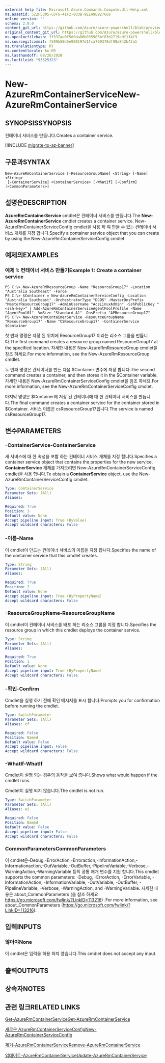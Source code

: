 ```yaml
---
external help file: Microsoft.Azure.Commands.Compute.dll-Help.xml
ms.assetid: 522F5305-CDF6-41F2-803B-9EEA9E927668
online version: ''
schema: 2.0.0
content_git_url: https://github.com/Azure/azure-powershell/blob/preview/src/ResourceManager/Compute/Stack/Commands.Compute/help/New-AzureRmContainerService.md
original_content_git_url: https://github.com/Azure/azure-powershell/blob/preview/src/ResourceManager/Compute/Stack/Commands.Compute/help/New-AzureRmContainerService.md
ms.openlocfilehash: ff337ae0f5d0da86b035905bf83d2719edf1f4f3
ms.sourcegitcommit: f599b50d5e980197d1fca769378df90a842b42a1
ms.translationtype: MT
ms.contentlocale: ko-KR
ms.lasthandoff: 08/20/2020
ms.locfileid: "93525323"
---
```

# <span data-ttu-id="0a817-101">New-AzureRmContainerService</span><span class="sxs-lookup"><span data-stu-id="0a817-101">New-AzureRmContainerService</span></span>

## <span data-ttu-id="0a817-102">SYNOPSIS</span><span class="sxs-lookup"><span data-stu-id="0a817-102">SYNOPSIS</span></span>
<span data-ttu-id="0a817-103">컨테이너 서비스를 만듭니다.</span><span class="sxs-lookup"><span data-stu-id="0a817-103">Creates a container service.</span></span>

[!INCLUDE [migrate-to-az-banner](../../includes/migrate-to-az-banner.md)]

## <span data-ttu-id="0a817-104">구문과</span><span class="sxs-lookup"><span data-stu-id="0a817-104">SYNTAX</span></span>

```
New-AzureRmContainerService [-ResourceGroupName] <String> [-Name] <String>
 [-ContainerService] <ContainerService> [-WhatIf] [-Confirm] [<CommonParameters>]
```

## <span data-ttu-id="0a817-105">설명은</span><span class="sxs-lookup"><span data-stu-id="0a817-105">DESCRIPTION</span></span>
<span data-ttu-id="0a817-106">**AzureRmContainerService** cmdlet은 컨테이너 서비스를 만듭니다.</span><span class="sxs-lookup"><span data-stu-id="0a817-106">The **New-AzureRmContainerService** cmdlet creates a container service.</span></span>
<span data-ttu-id="0a817-107">New-AzureRmContainerServiceConfig cmdlet을 사용 하 여 만들 수 있는 컨테이너 서비스 개체를 지정 합니다.</span><span class="sxs-lookup"><span data-stu-id="0a817-107">Specify a container service object that you can create by using the New-AzureRmContainerServiceConfig cmdlet.</span></span>

## <span data-ttu-id="0a817-108">예제의</span><span class="sxs-lookup"><span data-stu-id="0a817-108">EXAMPLES</span></span>

### <span data-ttu-id="0a817-109">예제 1: 컨테이너 서비스 만들기</span><span class="sxs-lookup"><span data-stu-id="0a817-109">Example 1: Create a container service</span></span>
```
PS C:\> New-AzureRMResourceGroup -Name "ResourceGroup17" -Location "Australia Southeast" -Force
PS C:\> $Container = New-AzureRmContainerServiceConfig -Location "Australia Southeast" -OrchestratorType "DCOS" -MasterDnsPrefix "MasterResourceGroup17" -AdminUsername "AcsLinuxAdmin" -SshPublicKey "<ssh-key>" | Add-AzureRmContainerServiceAgentPoolProfile -Name "AgentPool01" -VmSize "Standard_A1" -DnsPrefix "APResourceGroup17"
PS C:\> New-AzureRmContainerService -ResourceGroupName "ResourceGroup17" -Name "CSResourceGroup17" -ContainerService $Container
```

<span data-ttu-id="0a817-110">첫 번째 명령은 지정 된 위치에 ResourceGroup17 이라는 리소스 그룹을 만듭니다.</span><span class="sxs-lookup"><span data-stu-id="0a817-110">The first command creates a resource group named ResourceGroup17 at the specified location.</span></span>
<span data-ttu-id="0a817-111">자세한 내용은 New-AzureRmResourceGroup cmdlet을 참조 하세요.</span><span class="sxs-lookup"><span data-stu-id="0a817-111">For more information, see the New-AzureRmResourceGroup cmdlet.</span></span>

<span data-ttu-id="0a817-112">두 번째 명령은 컨테이너를 만든 다음 $Container 변수에 저장 합니다.</span><span class="sxs-lookup"><span data-stu-id="0a817-112">The second command creates a container, and then stores it in the $Container variable.</span></span>
<span data-ttu-id="0a817-113">자세한 내용은 New-AzureRmContainerServiceConfig cmdlet을 참조 하세요.</span><span class="sxs-lookup"><span data-stu-id="0a817-113">For more information, see the New-AzureRmContainerServiceConfig cmdlet.</span></span>

<span data-ttu-id="0a817-114">마지막 명령은 $Container에 저장 된 컨테이너에 대 한 컨테이너 서비스를 만듭니다.</span><span class="sxs-lookup"><span data-stu-id="0a817-114">The final command creates a container service for the container stored in $Container.</span></span>
<span data-ttu-id="0a817-115">서비스 이름은 csResourceGroup17입니다.</span><span class="sxs-lookup"><span data-stu-id="0a817-115">The service is named csResourceGroup17.</span></span>

## <span data-ttu-id="0a817-116">변수</span><span class="sxs-lookup"><span data-stu-id="0a817-116">PARAMETERS</span></span>

### <span data-ttu-id="0a817-117">-ContainerService</span><span class="sxs-lookup"><span data-stu-id="0a817-117">-ContainerService</span></span>
<span data-ttu-id="0a817-118">새 서비스에 대 한 속성을 포함 하는 컨테이너 서비스 개체를 지정 합니다.</span><span class="sxs-lookup"><span data-stu-id="0a817-118">Specifies a container service object that contains the properties for the new service.</span></span>
<span data-ttu-id="0a817-119">**ContainerService** 개체를 가져오려면 New-AzureRmContainerServiceConfig cmdlet을 사용 합니다.</span><span class="sxs-lookup"><span data-stu-id="0a817-119">To obtain a **ContainerService** object, use the New-AzureRmContainerServiceConfig cmdlet.</span></span>

```yaml
Type: ContainerService
Parameter Sets: (All)
Aliases: 

Required: True
Position: 3
Default value: None
Accept pipeline input: True (ByValue)
Accept wildcard characters: False
```

### <span data-ttu-id="0a817-120">-이름</span><span class="sxs-lookup"><span data-stu-id="0a817-120">-Name</span></span>
<span data-ttu-id="0a817-121">이 cmdlet이 만드는 컨테이너 서비스의 이름을 지정 합니다.</span><span class="sxs-lookup"><span data-stu-id="0a817-121">Specifies the name of the container service that this cmdlet creates.</span></span>

```yaml
Type: String
Parameter Sets: (All)
Aliases: 

Required: True
Position: 2
Default value: None
Accept pipeline input: True (ByPropertyName)
Accept wildcard characters: False
```

### <span data-ttu-id="0a817-122">-ResourceGroupName</span><span class="sxs-lookup"><span data-stu-id="0a817-122">-ResourceGroupName</span></span>
<span data-ttu-id="0a817-123">이 cmdlet이 컨테이너 서비스를 배포 하는 리소스 그룹을 지정 합니다.</span><span class="sxs-lookup"><span data-stu-id="0a817-123">Specifies the resource group in which this cmdlet deploys the container service.</span></span>

```yaml
Type: String
Parameter Sets: (All)
Aliases: 

Required: True
Position: 1
Default value: None
Accept pipeline input: True (ByPropertyName)
Accept wildcard characters: False
```

### <span data-ttu-id="0a817-124">-확인</span><span class="sxs-lookup"><span data-stu-id="0a817-124">-Confirm</span></span>
<span data-ttu-id="0a817-125">Cmdlet을 실행 하기 전에 확인 메시지를 표시 합니다.</span><span class="sxs-lookup"><span data-stu-id="0a817-125">Prompts you for confirmation before running the cmdlet.</span></span>

```yaml
Type: SwitchParameter
Parameter Sets: (All)
Aliases: cf

Required: False
Position: Named
Default value: False
Accept pipeline input: False
Accept wildcard characters: False
```

### <span data-ttu-id="0a817-126">-WhatIf</span><span class="sxs-lookup"><span data-stu-id="0a817-126">-WhatIf</span></span>
<span data-ttu-id="0a817-127">Cmdlet이 실행 되는 경우의 동작을 보여 줍니다.</span><span class="sxs-lookup"><span data-stu-id="0a817-127">Shows what would happen if the cmdlet runs.</span></span>

<span data-ttu-id="0a817-128">Cmdlet이 실행 되지 않습니다.</span><span class="sxs-lookup"><span data-stu-id="0a817-128">The cmdlet is not run.</span></span>

```yaml
Type: SwitchParameter
Parameter Sets: (All)
Aliases: wi

Required: False
Position: Named
Default value: False
Accept pipeline input: False
Accept wildcard characters: False
```

### <span data-ttu-id="0a817-129">CommonParameters</span><span class="sxs-lookup"><span data-stu-id="0a817-129">CommonParameters</span></span>
<span data-ttu-id="0a817-130">이 cmdlet은-Debug,-ErrorAction,-Erroraction,-InformationAction,-Informationaction,-OutVariable,-OutBuffer,-PipelineVariable,-Verbose,-WarningAction,-WarningVariable 등의 공통 매개 변수를 지원 합니다.</span><span class="sxs-lookup"><span data-stu-id="0a817-130">This cmdlet supports the common parameters: -Debug, -ErrorAction, -ErrorVariable, -InformationAction, -InformationVariable, -OutVariable, -OutBuffer, -PipelineVariable, -Verbose, -WarningAction, and -WarningVariable.</span></span> <span data-ttu-id="0a817-131">자세한 내용은 about_CommonParameters (을 참조 하세요 https://go.microsoft.com/fwlink/?LinkID=113216) .</span><span class="sxs-lookup"><span data-stu-id="0a817-131">For more information, see about_CommonParameters (https://go.microsoft.com/fwlink/?LinkID=113216).</span></span>

## <span data-ttu-id="0a817-132">입력</span><span class="sxs-lookup"><span data-stu-id="0a817-132">INPUTS</span></span>

### <span data-ttu-id="0a817-133">않아야</span><span class="sxs-lookup"><span data-stu-id="0a817-133">None</span></span>
<span data-ttu-id="0a817-134">이 cmdlet은 입력을 허용 하지 않습니다.</span><span class="sxs-lookup"><span data-stu-id="0a817-134">This cmdlet does not accept any input.</span></span>

## <span data-ttu-id="0a817-135">출력</span><span class="sxs-lookup"><span data-stu-id="0a817-135">OUTPUTS</span></span>

## <span data-ttu-id="0a817-136">상속자</span><span class="sxs-lookup"><span data-stu-id="0a817-136">NOTES</span></span>

## <span data-ttu-id="0a817-137">관련 링크</span><span class="sxs-lookup"><span data-stu-id="0a817-137">RELATED LINKS</span></span>

[<span data-ttu-id="0a817-138">Get-AzureRmContainerService</span><span class="sxs-lookup"><span data-stu-id="0a817-138">Get-AzureRmContainerService</span></span>](./Get-AzureRmContainerService.md)

[<span data-ttu-id="0a817-139">새로운 AzureRmContainerServiceConfig</span><span class="sxs-lookup"><span data-stu-id="0a817-139">New-AzureRmContainerServiceConfig</span></span>](./New-AzureRmContainerServiceConfig.md)

[<span data-ttu-id="0a817-140">제거-AzureRmContainerService</span><span class="sxs-lookup"><span data-stu-id="0a817-140">Remove-AzureRmContainerService</span></span>](./Remove-AzureRmContainerService.md)

[<span data-ttu-id="0a817-141">업데이트-AzureRmContainerService</span><span class="sxs-lookup"><span data-stu-id="0a817-141">Update-AzureRmContainerService</span></span>](./Update-AzureRmContainerService.md)


